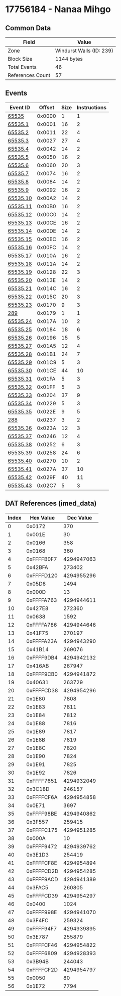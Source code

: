 # 17756184 - Nanaa Mihgo

## Common Data

| Field            | Value                    |
|------------------|--------------------------|
| Zone             | Windurst Walls (ID: 239) |
| Block Size       | 1144 bytes               |
| Total Events     | 46                       |
| References Count | 57                       |

## Events

| Event ID                  | Offset   |   Size |   Instructions |
|---------------------------|----------|--------|----------------|
| [65535](./65535.md)       | 0x0000   |      1 |              1 |
| [65535.1](./65535.1.md)   | 0x0001   |     16 |              2 |
| [65535.2](./65535.2.md)   | 0x0011   |     22 |              4 |
| [65535.3](./65535.3.md)   | 0x0027   |     27 |              4 |
| [65535.4](./65535.4.md)   | 0x0042   |     14 |              2 |
| [65535.5](./65535.5.md)   | 0x0050   |     16 |              2 |
| [65535.6](./65535.6.md)   | 0x0060   |     20 |              3 |
| [65535.7](./65535.7.md)   | 0x0074   |     16 |              2 |
| [65535.8](./65535.8.md)   | 0x0084   |     14 |              2 |
| [65535.9](./65535.9.md)   | 0x0092   |     16 |              2 |
| [65535.10](./65535.10.md) | 0x00A2   |     14 |              2 |
| [65535.11](./65535.11.md) | 0x00B0   |     16 |              2 |
| [65535.12](./65535.12.md) | 0x00C0   |     14 |              2 |
| [65535.13](./65535.13.md) | 0x00CE   |     16 |              2 |
| [65535.14](./65535.14.md) | 0x00DE   |     14 |              2 |
| [65535.15](./65535.15.md) | 0x00EC   |     16 |              2 |
| [65535.16](./65535.16.md) | 0x00FC   |     14 |              2 |
| [65535.17](./65535.17.md) | 0x010A   |     16 |              2 |
| [65535.18](./65535.18.md) | 0x011A   |     14 |              2 |
| [65535.19](./65535.19.md) | 0x0128   |     22 |              3 |
| [65535.20](./65535.20.md) | 0x013E   |     14 |              2 |
| [65535.21](./65535.21.md) | 0x014C   |     16 |              2 |
| [65535.22](./65535.22.md) | 0x015C   |     20 |              3 |
| [65535.23](./65535.23.md) | 0x0170   |      9 |              3 |
| [289](./289.md)           | 0x0179   |      1 |              1 |
| [65535.24](./65535.24.md) | 0x017A   |     10 |              2 |
| [65535.25](./65535.25.md) | 0x0184   |     18 |              6 |
| [65535.26](./65535.26.md) | 0x0196   |     15 |              5 |
| [65535.27](./65535.27.md) | 0x01A5   |     12 |              4 |
| [65535.28](./65535.28.md) | 0x01B1   |     24 |              7 |
| [65535.29](./65535.29.md) | 0x01C9   |      5 |              3 |
| [65535.30](./65535.30.md) | 0x01CE   |     44 |             10 |
| [65535.31](./65535.31.md) | 0x01FA   |      5 |              3 |
| [65535.32](./65535.32.md) | 0x01FF   |      5 |              3 |
| [65535.33](./65535.33.md) | 0x0204   |     37 |              9 |
| [65535.34](./65535.34.md) | 0x0229   |      5 |              3 |
| [65535.35](./65535.35.md) | 0x022E   |      9 |              5 |
| [288](./288.md)           | 0x0237   |      3 |              2 |
| [65535.36](./65535.36.md) | 0x023A   |     12 |              3 |
| [65535.37](./65535.37.md) | 0x0246   |     12 |              4 |
| [65535.38](./65535.38.md) | 0x0252   |      6 |              3 |
| [65535.39](./65535.39.md) | 0x0258   |     24 |              6 |
| [65535.40](./65535.40.md) | 0x0270   |     10 |              2 |
| [65535.41](./65535.41.md) | 0x027A   |     37 |             10 |
| [65535.42](./65535.42.md) | 0x029F   |     40 |             11 |
| [65535.43](./65535.43.md) | 0x02C7   |      5 |              3 |

## DAT References (imed_data)

|   Index | Hex Value   |   Dec Value |
|---------|-------------|-------------|
|       0 | 0x0172      |         370 |
|       1 | 0x001E      |          30 |
|       2 | 0x0166      |         358 |
|       3 | 0x0168      |         360 |
|       4 | 0xFFFFB0F7  |  4294947063 |
|       5 | 0x42BFA     |      273402 |
|       6 | 0xFFFFD120  |  4294955296 |
|       7 | 0x05D6      |        1494 |
|       8 | 0x000D      |          13 |
|       9 | 0xFFFFA763  |  4294944611 |
|      10 | 0x427E8     |      272360 |
|      11 | 0x0638      |        1592 |
|      12 | 0xFFFFA786  |  4294944646 |
|      13 | 0x41F75     |      270197 |
|      14 | 0xFFFFA23A  |  4294943290 |
|      15 | 0x41B14     |      269076 |
|      16 | 0xFFFF9DB4  |  4294942132 |
|      17 | 0x416AB     |      267947 |
|      18 | 0xFFFF9CB0  |  4294941872 |
|      19 | 0x40631     |      263729 |
|      20 | 0xFFFFCD38  |  4294954296 |
|      21 | 0x1E80      |        7808 |
|      22 | 0x1E83      |        7811 |
|      23 | 0x1E84      |        7812 |
|      24 | 0x1E88      |        7816 |
|      25 | 0x1E89      |        7817 |
|      26 | 0x1E8B      |        7819 |
|      27 | 0x1E8C      |        7820 |
|      28 | 0x1E90      |        7824 |
|      29 | 0x1E91      |        7825 |
|      30 | 0x1E92      |        7826 |
|      31 | 0xFFFF7651  |  4294932049 |
|      32 | 0x3C18D     |      246157 |
|      33 | 0xFFFFCF6A  |  4294954858 |
|      34 | 0x0E71      |        3697 |
|      35 | 0xFFFF98BE  |  4294940862 |
|      36 | 0x3F557     |      259415 |
|      37 | 0xFFFFC175  |  4294951285 |
|      38 | 0x000A      |          10 |
|      39 | 0xFFFF9472  |  4294939762 |
|      40 | 0x3E1D3     |      254419 |
|      41 | 0xFFFFCF8E  |  4294954894 |
|      42 | 0xFFFFCD2D  |  4294954285 |
|      43 | 0xFFFF9ACD  |  4294941389 |
|      44 | 0x3FAC5     |      260805 |
|      45 | 0xFFFFCD39  |  4294954297 |
|      46 | 0x0400      |        1024 |
|      47 | 0xFFFF998E  |  4294941070 |
|      48 | 0x3F4FC     |      259324 |
|      49 | 0xFFFF94F7  |  4294939895 |
|      50 | 0x3E787     |      255879 |
|      51 | 0xFFFFCF46  |  4294954822 |
|      52 | 0xFFFF6809  |  4294928393 |
|      53 | 0x3B94B     |      244043 |
|      54 | 0xFFFFCF2D  |  4294954797 |
|      55 | 0x0050      |          80 |
|      56 | 0x1E72      |        7794 |
